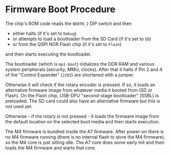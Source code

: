 # Firmware Boot Procedure

The chip's ROM code reads the `BOOT0_2` DIP switch and then

- either halts (if it's set to `Debug`)
- or attempts to load a bootloader from the SD Card (if it's set to `SD`)
- or from the QSPI NOR Flash chip (if it's set to `Flash`)

and then starts executing the bootloader.

The bootloader (which is `mp1-boot`) initializes the DDR RAM and various system peripherals (security, MMU, clocks).
After that it halts if Pin 2 and 4 of the "Control Expander" (`J102`) are shortened with a jumper.

Otherwise it will check if the rotary encoder is pressed. If so, it loads an alternative firmware image from whatever media it booted from (SD or Flash). On the Flash chip, USB-DFU "second-stage bootloader" (SSBL) is preloaded. The SD card could also have an alternative firmware but this is not used yet.

Otherwise - if the rotary is not pressed - it loads the firmware image from the default location on the selected boot media and then starts execution.

The M4 firmware is bundled inside the A7 firmware.
After power-on there is no M4 firmware running (there is no internal flash to store the M4 firmware), so the M4 core is just sitting idle.
The A7 core does some early init and then loads the M4 firmware and starts that core.
